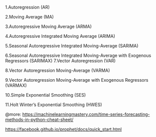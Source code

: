 1.Autoregression (AR)

2.Moving Average (MA)

3.Autoregressive Moving Average (ARMA)

4.Autoregressive Integrated Moving Average (ARIMA)

5.Seasonal Autoregressive Integrated Moving-Average (SARIMA)

6.Seasonal Autoregressive Integrated Moving-Average with Exogenous Regressors (SARIMAX)
7.Vector Autoregression (VAR)

8.Vector Autoregression Moving-Average (VARMA)

9.Vector Autoregression Moving-Average with Exogenous Regressors (VARMAX)

10.Simple Exponential Smoothing (SES)

11.Holt Winter’s Exponential Smoothing (HWES)

@more: https://machinelearningmastery.com/time-series-forecasting-methods-in-python-cheat-sheet/

https://facebook.github.io/prophet/docs/quick_start.html
